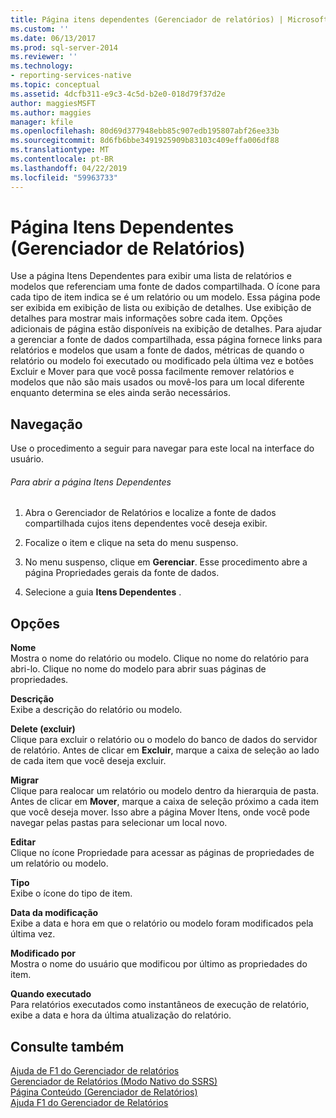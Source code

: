 ```yaml
---
title: Página itens dependentes (Gerenciador de relatórios) | Microsoft Docs
ms.custom: ''
ms.date: 06/13/2017
ms.prod: sql-server-2014
ms.reviewer: ''
ms.technology:
- reporting-services-native
ms.topic: conceptual
ms.assetid: 4dcfb311-e9c3-4c5d-b2e0-018d79f37d2e
author: maggiesMSFT
ms.author: maggies
manager: kfile
ms.openlocfilehash: 80d69d377948ebb85c907edb195807abf26ee33b
ms.sourcegitcommit: 8d6fb6bbe3491925909b83103c409effa006df88
ms.translationtype: MT
ms.contentlocale: pt-BR
ms.lasthandoff: 04/22/2019
ms.locfileid: "59963733"
---
```

# <a name="dependent-items-page-report-manager"></a>Página Itens Dependentes (Gerenciador de Relatórios)
  Use a página Itens Dependentes para exibir uma lista de relatórios e modelos que referenciam uma fonte de dados compartilhada. O ícone para cada tipo de item indica se é um relatório ou um modelo. Essa página pode ser exibida em exibição de lista ou exibição de detalhes. Use exibição de detalhes para mostrar mais informações sobre cada item. Opções adicionais de página estão disponíveis na exibição de detalhes. Para ajudar a gerenciar a fonte de dados compartilhada, essa página fornece links para relatórios e modelos que usam a fonte de dados, métricas de quando o relatório ou modelo foi executado ou modificado pela última vez e botões Excluir e Mover para que você possa facilmente remover relatórios e modelos que não são mais usados ou movê-los para um local diferente enquanto determina se eles ainda serão necessários.  
  
## <a name="navigation"></a>Navegação  
 Use o procedimento a seguir para navegar para este local na interface do usuário.  
  
###### <a name="to-open-the-dependent-items-page"></a>Para abrir a página Itens Dependentes  
  
1.  Abra o Gerenciador de Relatórios e localize a fonte de dados compartilhada cujos itens dependentes você deseja exibir.  
  
2.  Focalize o item e clique na seta do menu suspenso.  
  
3.  No menu suspenso, clique em **Gerenciar**. Esse procedimento abre a página Propriedades gerais da fonte de dados.  
  
4.  Selecione a guia **Itens Dependentes** .  
  
## <a name="options"></a>Opções  
 **Nome**  
 Mostra o nome do relatório ou modelo. Clique no nome do relatório para abri-lo. Clique no nome do modelo para abrir suas páginas de propriedades.  
  
 **Descrição**  
 Exibe a descrição do relatório ou modelo.  
  
 **Delete (excluir)**  
 Clique para excluir o relatório ou o modelo do banco de dados do servidor de relatório. Antes de clicar em **Excluir**, marque a caixa de seleção ao lado de cada item que você deseja excluir.  
  
 **Migrar**  
 Clique para realocar um relatório ou modelo dentro da hierarquia de pasta. Antes de clicar em **Mover**, marque a caixa de seleção próximo a cada item que você deseja mover. Isso abre a página Mover Itens, onde você pode navegar pelas pastas para selecionar um local novo.  
  
 **Editar**  
 Clique no ícone Propriedade para acessar as páginas de propriedades de um relatório ou modelo.  
  
 **Tipo**  
 Exibe o ícone do tipo de item.  
  
 **Data da modificação**  
 Exibe a data e hora em que o relatório ou modelo foram modificados pela última vez.  
  
 **Modificado por**  
 Mostra o nome do usuário que modificou por último as propriedades do item.  
  
 **Quando executado**  
 Para relatórios executados como instantâneos de execução de relatório, exibe a data e hora da última atualização do relatório.  
  
## <a name="see-also"></a>Consulte também  
 [Ajuda de F1 do Gerenciador de relatórios](../../2014/reporting-services/report-manager-f1-help.md)   
 [Gerenciador de Relatórios &#40;Modo Nativo do SSRS&#41;](../../2014/reporting-services/report-manager-ssrs-native-mode.md)   
 [Página Conteúdo &#40;Gerenciador de Relatórios&#41;](../../2014/reporting-services/contents-page-report-manager.md)   
 [Ajuda F1 do Gerenciador de Relatórios](../../2014/reporting-services/report-manager-f1-help.md)  
  
  
